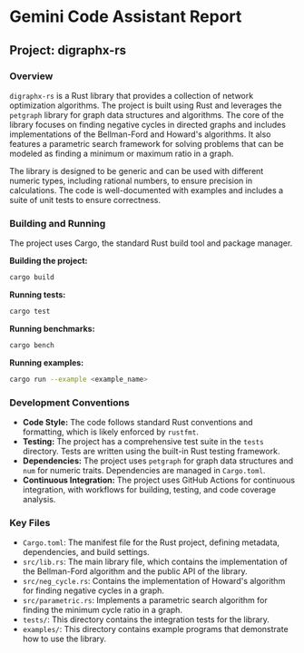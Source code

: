 # Gemini Code Assistant Report

## Project: digraphx-rs

### Overview

`digraphx-rs` is a Rust library that provides a collection of network optimization algorithms. The project is built using Rust and leverages the `petgraph` library for graph data structures and algorithms. The core of the library focuses on finding negative cycles in directed graphs and includes implementations of the Bellman-Ford and Howard's algorithms. It also features a parametric search framework for solving problems that can be modeled as finding a minimum or maximum ratio in a graph.

The library is designed to be generic and can be used with different numeric types, including rational numbers, to ensure precision in calculations. The code is well-documented with examples and includes a suite of unit tests to ensure correctness.

### Building and Running

The project uses Cargo, the standard Rust build tool and package manager.

**Building the project:**

```bash
cargo build
```

**Running tests:**

```bash
cargo test
```

**Running benchmarks:**

```bash
cargo bench
```

**Running examples:**

```bash
cargo run --example <example_name>
```

### Development Conventions

*   **Code Style:** The code follows standard Rust conventions and formatting, which is likely enforced by `rustfmt`.
*   **Testing:** The project has a comprehensive test suite in the `tests` directory. Tests are written using the built-in Rust testing framework.
*   **Dependencies:** The project uses `petgraph` for graph data structures and `num` for numeric traits. Dependencies are managed in `Cargo.toml`.
*   **Continuous Integration:** The project uses GitHub Actions for continuous integration, with workflows for building, testing, and code coverage analysis.

### Key Files

*   `Cargo.toml`: The manifest file for the Rust project, defining metadata, dependencies, and build settings.
*   `src/lib.rs`: The main library file, which contains the implementation of the Bellman-Ford algorithm and the public API of the library.
*   `src/neg_cycle.rs`: Contains the implementation of Howard's algorithm for finding negative cycles in a graph.
*   `src/parametric.rs`: Implements a parametric search algorithm for finding the minimum cycle ratio in a graph.
*   `tests/`: This directory contains the integration tests for the library.
*   `examples/`: This directory contains example programs that demonstrate how to use the library.
